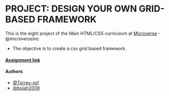 # PROJECT: DESIGN YOUR OWN GRID-BASED FRAMEWORK

This is the eight project of the Main HTML/CSS curriculum at [Microverse](https://www.microverse.org/) - @microverseinc

* The objective is to create a css grid based framework.

#### [Assignment link](https://www.theodinproject.com/courses/html5-and-css3/lessons/building-with-responsive-design)


#### Authors

* [@Torres-ssf](https://github.com/Torres-ssf)
* [@bolah2009](https://github.com/bolah2009/)
